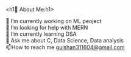 <h1💫 About Me:h1>

🔭 I’m currently working on ML peoject<br>
🤝 I’m looking for help with MERN<br>
🌱 I’m currently learning DSA<br>
💬 Ask me about C, Data Science, Data analysis<br>
📫How to reach me gulshan311604@gmail.com<br>
